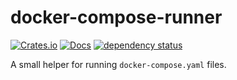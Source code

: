 # docker-compose-runner

[![Crates.io](https://img.shields.io/crates/v/docker-compose-runner.svg)](https://crates.io/crates/docker-compose-runner)
[![Docs](https://docs.rs/docker-compose-runner/badge.svg)](https://docs.rs/docker-compose-runner)
[![dependency status](https://deps.rs/repo/github/shotover/docker-compose-runner/status.svg)](https://deps.rs/repo/github/shotover/docker-compose-runner)

A small helper for running `docker-compose.yaml` files.
